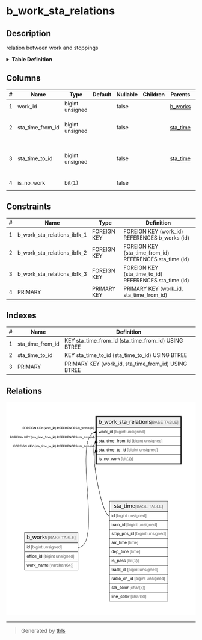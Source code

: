 # b_work_sta_relations

## Description

relation between work and stoppings

<details>
<summary><strong>Table Definition</strong></summary>

```sql
CREATE TABLE `b_work_sta_relations` (
  `work_id` bigint unsigned NOT NULL COMMENT 'target work id',
  `sta_time_from_id` bigint unsigned NOT NULL COMMENT 'target origin station arrive/departure time record id',
  `sta_time_to_id` bigint unsigned NOT NULL COMMENT 'target destination station arrive/departure time record id',
  `is_no_work` bit(1) NOT NULL COMMENT 'whether the work is phoresis',
  PRIMARY KEY (`work_id`,`sta_time_from_id`),
  KEY `sta_time_from_id` (`sta_time_from_id`),
  KEY `sta_time_to_id` (`sta_time_to_id`),
  CONSTRAINT `b_work_sta_relations_ibfk_1` FOREIGN KEY (`work_id`) REFERENCES `b_works` (`id`) ON DELETE CASCADE,
  CONSTRAINT `b_work_sta_relations_ibfk_2` FOREIGN KEY (`sta_time_from_id`) REFERENCES `sta_time` (`id`),
  CONSTRAINT `b_work_sta_relations_ibfk_3` FOREIGN KEY (`sta_time_to_id`) REFERENCES `sta_time` (`id`)
) ENGINE=InnoDB DEFAULT CHARSET=utf8mb4 COLLATE=utf8mb4_0900_ai_ci COMMENT='relation between work and stoppings'
```

</details>

## Columns

| # | Name | Type | Default | Nullable | Children | Parents | Comment |
| - | ---- | ---- | ------- | -------- | -------- | ------- | ------- |
| 1 | work_id | bigint unsigned |  | false |  | [b_works](b_works.md) | target work id |
| 2 | sta_time_from_id | bigint unsigned |  | false |  | [sta_time](sta_time.md) | target origin station arrive/departure time record id |
| 3 | sta_time_to_id | bigint unsigned |  | false |  | [sta_time](sta_time.md) | target destination station arrive/departure time record id |
| 4 | is_no_work | bit(1) |  | false |  |  | whether the work is phoresis |

## Constraints

| # | Name | Type | Definition |
| - | ---- | ---- | ---------- |
| 1 | b_work_sta_relations_ibfk_1 | FOREIGN KEY | FOREIGN KEY (work_id) REFERENCES b_works (id) |
| 2 | b_work_sta_relations_ibfk_2 | FOREIGN KEY | FOREIGN KEY (sta_time_from_id) REFERENCES sta_time (id) |
| 3 | b_work_sta_relations_ibfk_3 | FOREIGN KEY | FOREIGN KEY (sta_time_to_id) REFERENCES sta_time (id) |
| 4 | PRIMARY | PRIMARY KEY | PRIMARY KEY (work_id, sta_time_from_id) |

## Indexes

| # | Name | Definition |
| - | ---- | ---------- |
| 1 | sta_time_from_id | KEY sta_time_from_id (sta_time_from_id) USING BTREE |
| 2 | sta_time_to_id | KEY sta_time_to_id (sta_time_to_id) USING BTREE |
| 3 | PRIMARY | PRIMARY KEY (work_id, sta_time_from_id) USING BTREE |

## Relations

![er](b_work_sta_relations.svg)

---

> Generated by [tbls](https://github.com/k1LoW/tbls)

